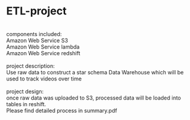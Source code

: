 # ETL-project
<br/>
components included:<br/>
Amazon Web Service S3<br/>
Amazon Web Service lambda<br/>
Amazon Web Service redshift<br/>
<br/>
project description:<br/>
Use raw data to construct a star schema Data Warehouse which will be used to track videos over time
<br/>
<br/>
project design:<br/>
once raw data was uploaded to S3, processed data will be loaded into tables in reshift. <br/>
Please find detailed process in summary.pdf<br/>
